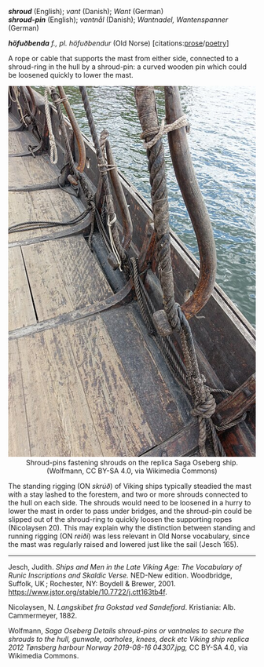 **_shroud_** (English); _vant_ (Danish); _Want_ (German)  
**_shroud-pin_** (English); _vantnål_ (Danish); _Wantnadel, Wantenspanner_ (German)

_**höfuðbenda** f., pl. höfuðbendur_ (Old Norse) [citations:[prose](https://onp.ku.dk/onp/onp.php?o39309)/[poetry](https://lexiconpoeticum.org/m.php?p=lemma&i=40452)]

A rope or cable that supports the mast from either side, connected to a shroud-ring in the hull by a shroud-pin: a curved wooden pin which could be loosened quickly to lower the mast. 

<div align="center">
  
  ![shroud-pin holding shroud on Saga Oseberg replica ship](../images/ShroudwPin_OsebergReplica.jpg)  
  Shroud-pins fastening shrouds on the replica Saga Oseberg ship. (Wolfmann, CC BY-SA 4.0, via Wikimedia Commons)

</div>

The standing rigging (ON _skrúð_) of Viking ships typically steadied the mast with a stay lashed to the forestem, and two or more shrouds connected to the hull on each side. The shrouds would need to be loosened in a hurry to lower the mast in order to pass under bridges, and the shroud-pin could be slipped out of the shroud-ring to quickly loosen the supporting ropes (Nicolaysen 20). This may explain why the distinction between standing and running rigging (ON _reiði_) was less relevant in Old Norse vocabulary, since the mast was regularly raised and lowered just like the sail (Jesch 165).  

---

Jesch, Judith. _Ships and Men in the Late Viking Age: The Vocabulary of Runic Inscriptions and Skaldic Verse._ NED-New edition. Woodbridge, Suffolk, UK ; Rochester, NY: 
Boydell & Brewer, 2001. https://www.jstor.org/stable/10.7722/j.ctt163tb4f.

Nicolaysen, N. _Langskibet fra Gokstad ved Sandefjord_. Kristiania: Alb. Cammermeyer, 1882.

Wolfmann, _Saga Oseberg Details shroud-pins or vantnales to secure the shrouds to the hull, gunwale, oarholes, knees, deck etc Viking ship replica 2012 Tønsberg harbour Norway 2019-08-16 04307.jpg,_ CC BY-SA 4.0, via Wikimedia Commons. 
